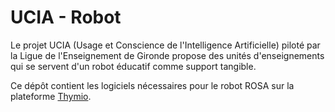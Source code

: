 # UCIA - Robot
Le projet UCIA (Usage et Conscience de l'Intelligence Artificielle) piloté par la Ligue de l'Enseignement de Gironde propose des unités d'enseignements qui se servent d'un robot éducatif comme support tangible.

Ce dépôt contient les logiciels nécessaires pour le robot ROSA sur la plateforme [Thymio](https://thymio.org).
